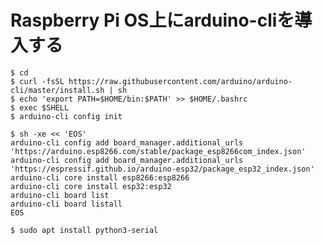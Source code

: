 # Raspberry Pi OS上にarduino-cliを導入する

    $ cd
    $ curl -fsSL https://raw.githubusercontent.com/arduino/arduino-cli/master/install.sh | sh
    $ echo 'export PATH=$HOME/bin:$PATH' >> $HOME/.bashrc
    $ exec $SHELL
    $ arduino-cli config init

    $ sh -xe << 'EOS'
    arduino-cli config add board_manager.additional_urls 'https://arduino.esp8266.com/stable/package_esp8266com_index.json'
    arduino-cli config add board_manager.additional_urls 'https://espressif.github.io/arduino-esp32/package_esp32_index.json'
    arduino-cli core install esp8266:esp8266
    arduino-cli core install esp32:esp32
    arduino-cli board list
    arduino-cli board listall
    EOS

    $ sudo apt install python3-serial